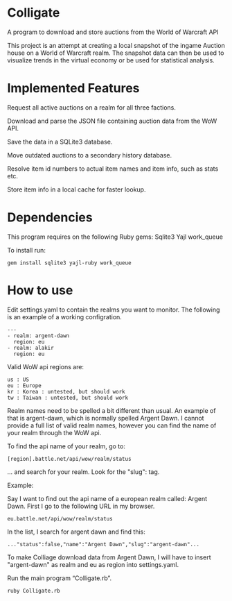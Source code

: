 Colligate
=================
A program to download and store auctions from the World of Warcraft API

This project is an attempt at creating a local snapshot of the ingame Auction house on a World of Warcraft realm.
The snapshot data can then be used to visualize trends in the virtual economy or be used for statistical analysis.

Implemented Features
=================
Request all active auctions on a realm for all three factions.

Download and parse the JSON file containing auction data from the WoW API.

Save the data in a SQLite3 database.

Move outdated auctions to a secondary history database.

Resolve item id numbers to actual item names and item info, such as stats etc.

Store item info in a local cache for faster lookup.

Dependencies
=================
This program requires on the following Ruby gems:
Sqlite3
Yajl
work_queue

To install run:

```
gem install sqlite3 yajl-ruby work_queue
```

How to use
=================
Edit settings.yaml to contain the realms you want to monitor.
The following is an example of a working configration. 

```
---
- realm: argent-dawn
  region: eu
- realm: alakir
  region: eu
```
Valid WoW api regions are:

```
us : US
eu : Europe
kr : Korea : untested, but should work
tw : Taiwan : untested, but should work
```

Realm names need to be spelled a bit different than usual. An example of that is argent-dawn, which is normally spelled Argent Dawn. I cannot provide a full list of valid realm names, however you can find the name of your realm through the WoW api.

To find the api name of your realm, go to:

```
[region].battle.net/api/wow/realm/status
```
... and search for your realm. Look for the "slug": tag.

Example:

Say I want to find out the api name of a european realm called: Argent Dawn.
First I go to the following URL in my browser.
```
eu.battle.net/api/wow/realm/status
```
In the list, I search for argent dawn and find this:

```
..."status":false,"name":"Argent Dawn","slug":"argent-dawn"...
```
To make Colliage download data from Argent Dawn, I will have to insert "argent-dawn" as realm and eu as region into settings.yaml.

Run the main program “Colligate.rb”.

```
ruby Colligate.rb
```